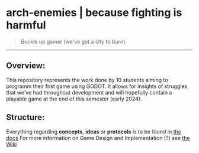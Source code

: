 # arch-enemies | because fighting is harmful

> Buckle up gamer (we've got a city to burn).

---

## Overview:
This repository represents the work done by 10 students aiming to programm their first game using GODOT.
It allows for insights of struggles that we've had throughout development and will hopefully contain a playable game at the end of this semester (early 2024).

## Structure: 

Everything regarding **concepts**, **ideas** or **protocols** is to be found in [the docs](/docs/)
For more information on Game Design and Implementation (?) see [the Wiki](https://github.com/mango-gremlin/arch-enemies/wiki)

